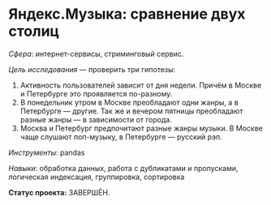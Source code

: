 # Яндекс.Музыка: сравнение двух столиц

*Сфера*: интернет-сервисы, стриминговый сервис.

*Цель исследования* — проверить три гипотезы:
1.	Активность пользователей зависит от дня недели. Причём в Москве и Петербурге это проявляется по-разному.
2.	В понедельник утром в Москве преобладают одни жанры, а в Петербурге — другие. Так же и вечером пятницы преобладают разные жанры — в зависимости от города.
3.	Москва и Петербург предпочитают разные жанры музыки. В Москве чаще слушают поп-музыку, в Петербурге — русский рэп.

*Инструменты*: pandas

*Навыки*: обработка данных, работа с дубликатами и пропусками, логическая индексация, группировка, сортировка

**Статус проекта:** ЗАВЕРШЁН.

